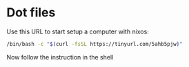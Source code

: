 # Dot files

Use this URL to start setup a computer with nixos:

```bash
/bin/bash -c "$(curl -fsSL https://tinyurl.com/5ahb5pjw)"
```

Now follow the instruction in the shell

